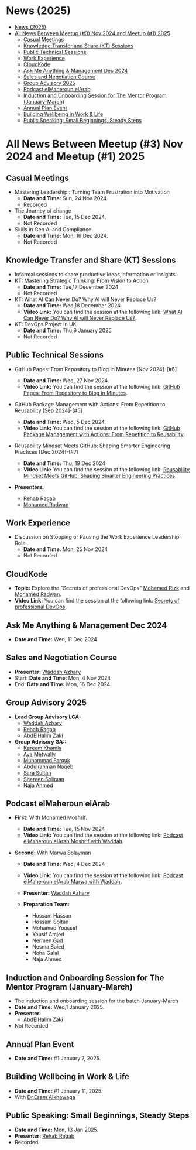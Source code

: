 # News (2025)
- [News (2025)](#news-2025)
- [All News Between Meetup (#3) Nov 2024 and Meetup (#1) 2025](#all-news-between-meetup-3-nov-2024-and-meetup-1)
  - [Casual Meetings](#casual-meetings)
  - [Knowledge Transfer and Share (KT) Sessions](#knowledge-transfer-and-share-KT-sessions)
  - [Public Technical Sessions](#public-technical-sessions)
  - [Work Experience](#work-experience)
  - [CloudKode](#cloudkode)
  - [Ask Me Anything \& Management Dec 2024](#ask-me-anything--management-dec-2024)
  - [Sales and Negotiation Course](#sales-and-negotiation-course)
  - [Group Advisory 2025](#group-advisory-2025)
  - [Podcast elMaheroun elArab](#podcast-elmaheroun-elarab)
  - [Induction and Onboarding Session for The Mentor Program (January-March)](#induction-and-onboarding-session-for-the-mentor-program-january-march)
  - [Annual Plan Event](#annual-plan-event)
  - [Building Wellbeing in Work \& Life](#building-wellbeing-in-work--life)
  - [Public Speaking\: Small Beginnings\, Steady Steps](#public-speaking-:-small-beginnings-,-steady-steps)
    
# All News Between Meetup (#3) Nov 2024 and Meetup (#1) 2025

  ## Casual Meetings
  - Mastering Leadership : Turning Team Frustration into Motivation
    - **Date and Time:** Sun, 24 Nov 2024.
    - Recorded
  - The Journey of change
    - **Date and Time:** Tue, 15 Dec 2024.
    - Not Recorded
  - Skills in Gen AI and Compliance
    - **Date and Time:** Mon, 16 Dec 2024.
    - Not Recorded
      
## Knowledge Transfer and Share (KT) Sessions
  - Informal sessions to share productive ideas,information or insights.
  - KT: Mastering Strategic Thinking: From Vision to Action
    - **Date and Time:** Tue,17 December 2024
     - Not Recorded
  - KT: What AI Can Never Do? Why AI will Never Replace Us?
    - **Date and Time:** Wed,18 December 2024
     - **Video Link:** You can find the session at the following link: [What AI Can Never Do? Why AI will Never Replace Us?](https://youtu.be/2KHjAkxnUDs?si=GnvjXtAiwMBovQpp).
  - KT: DevOps Project in UK
    - **Date and Time:** Thu,9 January 2025  
    - Not Recorded
      
 ## Public Technical Sessions 
  - GitHub Pages: From Repository to Blog in Minutes [Nov 2024]-[#6]
    - **Date and Time:** Wed, 27 Nov 2024.
    - **Video Link:** You can find the session at the following link: [GitHub Pages: From Repository to Blog in Minutes](https://youtu.be/0aa6Tsd6ZDA?si=REuqlibo8VcQJxST ).
    
  - GitHub Package Management with Actions: From Repetition to Reusability [Sep 2024]-[#5]
    - **Date and Time:** Wed, 5 Dec 2024.
    - **Video Link:** You can find the session at the following link: [GitHub Package Management with Actions: From Repetition to Reusability](https://youtu.be/mGierzZ4WtQ?si=NAiVfLwdS-4r7ovc).

  - Reusability Mindset Meets GitHub: Shaping Smarter Engineering Practices [Dec 2024]-[#7]
    - **Date and Time:** Thu, 19 Dec 2024
    - **Video Link:** You can find the session at the following link: [Reusability Mindset Meets GitHub: Shaping Smarter Engineering Practices](https://youtu.be/DzSvnpLSOuo?si=2yXurwVNRwr8OCIm).
         
  - **Presenters:**
      - [Rehab Ragab](https://www.linkedin.com/in/rehab-ragab-04a22b19a/)
      - [Mohamed Radwan](https://www.linkedin.com/in/mohamedahmedradwan/)

## Work Experience
  - Discussion on Stopping or Pausing the Work Experience Leadership Role
    - **Date and Time:** Mon, 25 Nov 2024
    - Not Recorded
      
## CloudKode
- **Topic:** Explore the "Secrets of professional DevOps" [Mohamed Rizk](https://nl.linkedin.com/in/mohamed-rizk88?utm_source=share&utm_medium=member_mweb&utm_campaign=share_via&utm_content=profile) and [Mohamed Radwan](events-speakers.md#mohamed-radwan).
- **Video Link:** You can find the session at the following link: [Secrets of professional DevOps](https://youtu.be/ZwXoZhQdF00?si=arkKPqr4wIjaEU5K).

## Ask Me Anything & Management Dec 2024
  - **Date and Time:** Wed, 11 Dec 2024

## Sales and Negotiation Course
  - **Presenter:** [Waddah Azhary](https://www.linkedin.com/in/waddah-a-996aaa199)
  - Start: **Date and Time:** Mon, 4 Nov 2024
  - End: **Date and Time:** Mon, 16 Dec 2024
       
 ## Group Advisory 2025
  - **Lead Group Advisory LGA:**
    - [Waddah Azhary](https://www.linkedin.com/in/waddah-a-996aaa199)
    - [Rehab Ragab](https://www.linkedin.com/in/rehab-ragab-04a22b19a/)
    - [AbdElHalim Zaki](https://www.linkedin.com/in/abdelhalimzaki/)
  - **Group Advisory GA::**
    - [Kareem Khamis](https://www.facebook.com/kareem.fathy.7)
    - [Aya Metwally](https://www.linkedin.com/in/aya-metwally/)
    - [Muhammad Farouk](linkedin.com/in/muhammad-a3460924b)
    - [Abdulrahman Naqeb](linkedin.com/in/abdulrahman-naqeb-5874b2211)
    - [Sara Sultan](linkedin.com/in/sara-a-hameed-sultan)
    - [Shereen Soliman](https://www.linkedin.com/in/shereen-soliman-0b6495133/)
    - [Naja Ahmed](linkedin.com/in/naja-ahmed-87209a88)

  ## Podcast elMaheroun elArab
  - **First:** With [Mohamed Moshrif](../../mentoring-service/source/events-speakers.md#mohamed-moshrif).
      - **Date and Time:** Tue, 15 Nov 2024 
      - **Video Link:** You can find the session at the following link: [Podcast elMaheroun elArab Moshrif with Waddah](https://youtu.be/X374fwTBe8s?si=tPtm848-2zDgNySY).
      
- **Second:** With [Marwa Solayman](linkedin.com/in/marwa-solayman-5770b124)
    - **Date and Time:** Wed, 4 Dec 2024
    - **Video Link:** You can find the session at the following link: [Podcast elMaheroun elArab Marwa with Waddah](https://youtu.be/gjJdrQ4PBA8?si=9EzMzuX_UXYZPREe).

  - **Presenter:** [Waddah Azhary](https://www.linkedin.com/in/waddah-a-996aaa199)
  - **Preparation Team:**
    - Hossam Hassan
    - Hossam Soltan
    - Mohamed Youssef
    - Yousif Amjed
    - Nermen Gad
    - Nesma Saied
    - Noha Galal
    - Naja Ahmed
      
## Induction and Onboarding Session for The Mentor Program (January-March) 
  - The induction and onboarding session for the batch January-March 
  - **Date and Time:** Wed,1 January 2025.
  - **Presenter:**
    - [AbdElHalim Zaki](https://www.linkedin.com/in/abdelhalimzaki/)
  - Not Recorded
    
## Annual Plan Event
- **Date and Time:** #1 January 7, 2025.

## Building Wellbeing in Work & Life
- **Date and Time:** #1 January 11, 2025.
- With [Dr.Esam Alkhawaga](https://www.facebook.com/ealkhawaga?mibextid=ZbWKwL)

## Public Speaking: Small Beginnings, Steady Steps
 - **Date and Time:** Mon, 13 Jan 2025.
  - **Presenter:** [Rehab Ragab](https://www.linkedin.com/in/rehab-ragab-04a22b19a/)
  - Recorded
